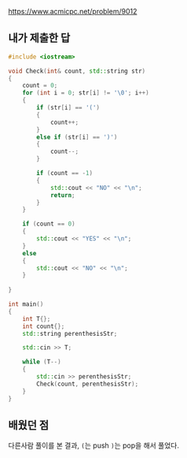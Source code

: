 https://www.acmicpc.net/problem/9012

내가 제출한 답
----------
```cpp
#include <iostream>

void Check(int& count, std::string str)
{
	count = 0;
	for (int i = 0; str[i] != '\0'; i++)
	{
		if (str[i] == '(')
		{
			count++;
		}
		else if (str[i] == ')')
		{
			count--;
		}

		if (count == -1)
		{
			std::cout << "NO" << "\n";
			return;
		}
	}

	if (count == 0)
	{
		std::cout << "YES" << "\n";
	}
	else
	{
		std::cout << "NO" << "\n";
	}
	
}

int main()
{
	int T{};
	int count{};
	std::string perenthesisStr;

	std::cin >> T;

	while (T--)
	{
		std::cin >> perenthesisStr;
		Check(count, perenthesisStr);
	}
}
```

배웠던 점
----------
다른사람 풀이를 본 결과, `(`는 push `)`는 pop을 해서 풀었다.
